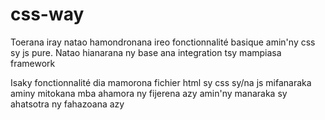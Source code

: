 # css-way
Toerana iray natao hamondronana ireo fonctionnalité basique amin'ny css sy js pure.
Natao hianarana ny base ana integration tsy mampiasa framework

Isaky fonctionnalité dia mamorona fichier html sy css sy/na js mifanaraka aminy mitokana mba ahamora ny fijerena azy amin'ny manaraka sy
ahatsotra ny fahazoana azy

